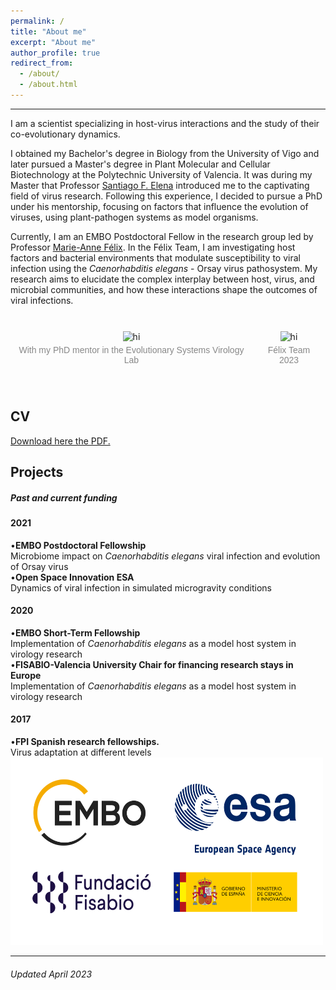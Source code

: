 ```yaml
---
permalink: /
title: "About me"
excerpt: "About me"
author_profile: true
redirect_from: 
  - /about/
  - /about.html
---
```


<style>
.gallery-container {
  display: flex;
  flex-wrap: nowrap;
  padding: 0;
}

.gallery-item {
  padding: 10px;
  text-align: center;
}

.gallery-item img {
  width: 300px;
  height: auto;
}

.gallery-item p {
  margin-top: 5px;
  color: #888;
  font-size: 14px;
  font-family: Arial, sans-serif;
}
</style>

<hr/>

I am a scientist specializing in host-virus interactions and the study of their co-evolutionary dynamics.

I obtained my Bachelor's degree in Biology from the University of Vigo and later pursued a Master's degree in Plant Molecular and Cellular Biotechnology at the Polytechnic University of Valencia. It was during my Master that Professor [Santiago F. Elena](https://sfelenalab.csic.es/sfelena/) introduced me to the captivating field of virus research. Following this experience, I decided to pursue a PhD under his mentorship, focusing on factors that influence the evolution of viruses, using plant-pathogen systems as model organisms.

Currently, I am an EMBO Postdoctoral Fellow in the research group led by Professor [Marie-Anne Félix](https://www.ibens.ens.fr/?rubrique29&lang=en). In the Félix Team, I am investigating host factors and bacterial environments that modulate susceptibility to viral infection using the *Caenorhabditis elegans* - Orsay virus pathosystem. My research aims to elucidate the complex interplay between host, virus, and microbial communities, and how these interactions shape the outcomes of viral infections.

<br/>

<div class="gallery-container">
  <div class="gallery-item">
    <img src="/images/New_20211108_Santi.jpeg" alt="hi" class="center"/> 
    <p>With my PhD mentor in the Evolutionary Systems Virology Lab</p>
  </div>
  <div class="gallery-item">
    <img src="/images/Felix_lab_2023.jpg" alt="hi" class="center"/> 
    <p>Félix Team 2023</p>
  </div>
</div>
<br/>


<div>
    <div class="card">
      <h2>CV</h2>
<a href="https://github.com/GonzalezRvirus/RubenGonzalez.github.io/raw/master/_pages/CV.pdf" target="_blank">Download here the PDF.</a>
    </div>
    <div class="card">
      <h2>Projects</h2>
      <h5>Past and current funding</h5>
      <h4>2021</h4>
      •<b>EMBO Postdoctoral Fellowship</b><br/>
      Microbiome impact on <i>Caenorhabditis elegans</i> viral infection and evolution of Orsay virus<br/>
      •<b>Open Space Innovation ESA</b><br/>
      Dynamics of viral infection in simulated microgravity conditions<br/>
      <h4>2020</h4>
      •<b>EMBO Short-Term Fellowship</b><br/>
      Implementation of <i>Caenorhabditis elegans</i> as a model host system in virology research<br/>
      •<b>FISABIO-Valencia University Chair for financing research stays in Europe</b><br/>
      Implementation of <i>Caenorhabditis elegans</i> as a model host system in virology research<br/>
      <h4>2017</h4>
      •<b>FPI Spanish research fellowships.</b><br/>
      Virus adaptation at different levels<br/>
<img src="/images/funding.png" alt="hi" class="center" height="300" width="500"/> 
       </div>

<hr/>
<div class="footer">
  <h6>Updated April 2023</h6>
</div>
 
